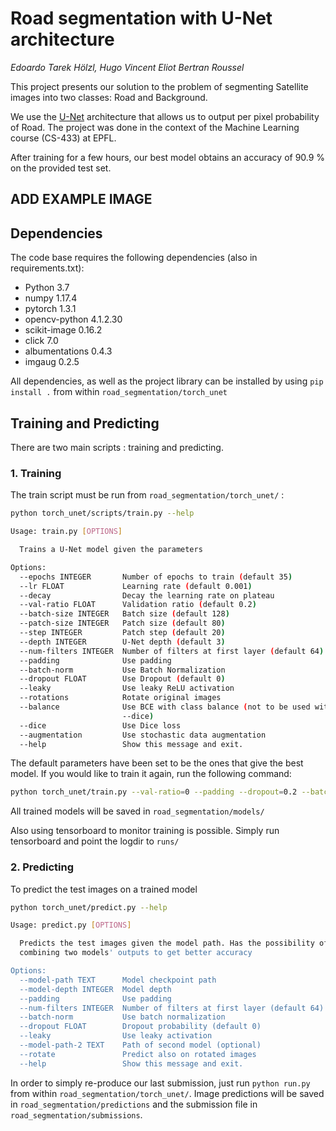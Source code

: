 # Road segmentation with U-Net architecture
_Edoardo Tarek Hölzl, Hugo Vincent Eliot Bertran Roussel_

This project presents our solution to the problem of segmenting Satellite images into two classes: Road and Background.

We use the [U-Net](https://arxiv.org/pdf/1505.04597.pdf) architecture that allows us to output per pixel probability of Road.
The project was done in the context of the Machine Learning course (CS-433) at EPFL.

After training for a few hours, our best model obtains an accuracy of 90.9 % on the provided test set.


## ADD EXAMPLE IMAGE

## Dependencies
The code base requires the following dependencies (also in requirements.txt): 

* Python 3.7
* numpy 1.17.4
* pytorch 1.3.1
* opencv-python 4.1.2.30
* scikit-image 0.16.2
* click 7.0
* albumentations 0.4.3
* imgaug 0.2.5

All dependencies, as well as the project library can be installed by using `pip install .` from within `road_segmentation/torch_unet`


## Training and Predicting
There are two main scripts : training and predicting.
### 1. Training
The train script must be run from `road_segmentation/torch_unet/` :
```bash
python torch_unet/scripts/train.py --help

Usage: train.py [OPTIONS]

  Trains a U-Net model given the parameters

Options:
  --epochs INTEGER       Number of epochs to train (default 35)
  --lr FLOAT             Learning rate (default 0.001)
  --decay                Decay the learning rate on plateau
  --val-ratio FLOAT      Validation ratio (default 0.2)
  --batch-size INTEGER   Batch size (default 128)
  --patch-size INTEGER   Patch size (default 80)
  --step INTEGER         Patch step (default 20)
  --depth INTEGER        U-Net depth (default 3)
  --num-filters INTEGER  Number of filters at first layer (default 64)
  --padding              Use padding
  --batch-norm           Use Batch Normalization
  --dropout FLOAT        Use Dropout (default 0)
  --leaky                Use leaky ReLU activation
  --rotations            Rotate original images
  --balance              Use BCE with class balance (not to be used with
                         --dice)
  --dice                 Use Dice loss
  --augmentation         Use stochastic data augmentation
  --help                 Show this message and exit.
```

The default parameters have been set to be the ones that give the best model. If you would like to train it again, run the following command:
```bash
python torch_unet/train.py --val-ratio=0 --padding --dropout=0.2 --batch-norm --rotations --augmentation --dice
```


All trained models will be saved in `road_segmentation/models/`

Also using tensorboard to monitor training is possible. Simply run tensorboard and point the logdir to `runs/`
### 2. Predicting
To predict the test images on a trained model 
```bash
python torch_unet/predict.py --help

Usage: predict.py [OPTIONS]

  Predicts the test images given the model path. Has the possibility of
  combining two models' outputs to get better accuracy

Options:
  --model-path TEXT      Model checkpoint path
  --model-depth INTEGER  Model depth
  --padding              Use padding
  --num-filters INTEGER  Number of filters at first layer (default 64)
  --batch-norm           Use batch normalization
  --dropout FLOAT        Dropout probability (default 0)
  --leaky                Use leaky activation
  --model-path-2 TEXT    Path of second model (optional)
  --rotate               Predict also on rotated images
  --help                 Show this message and exit.
```


In order to simply re-produce our last submission, just run `python run.py` from within `road_segmentation/torch_unet/`.
Image predictions will be saved in `road_segmentation/predictions` and the submission file in `road_segmentation/submissions`.